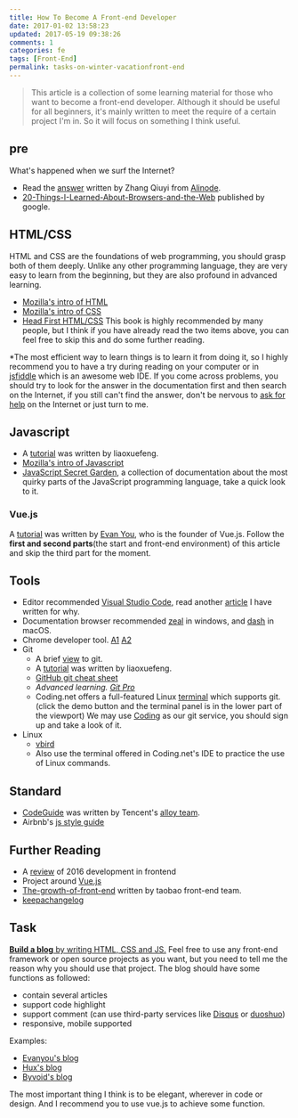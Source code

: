 ```yaml
---
title: How To Become A Front-end Developer
date: 2017-01-02 13:58:23
updated: 2017-05-19 09:38:26
comments: 1
categories: fe
tags: [Front-End]
permalink: tasks-on-winter-vacationfront-end
---
```


> This article is a collection of some learning material for those who want to become a front-end developer. Although it should be useful for all beginners, it's mainly written to meet the require of a certain project I'm in. So it will focus on something I think useful.
<!--more-->

## pre

What's happened when we surf the Internet?

*   Read the [answer](http://zhihu.com/question/22689579/answer/22318058) written by Zhang Qiuyi from [Alinode](https://alinode.aliyun.com/).
*   [20-Things-I-Learned-About-Browsers-and-the-Web](https://sxing.xyz/wp-content/uploads/2017/01/20-Things-I-Learned-About-Browsers-and-the-Web.pdf) published by google.

## HTML/CSS

HTML and CSS are the foundations of web programming, you should grasp both of them deeply. Unlike any other programming language, they are very easy to learn from the beginning, but they are also profound in advanced learning.

*   [Mozilla's intro of HTML](https://developer.mozilla.org/zh-CN/docs/Web/Guide/HTML/Introduction)
*   [Mozilla's intro of CSS](https://developer.mozilla.org/zh-CN/docs/Web/Guide/CSS/Getting_started)
*   [Head First HTML/CSS](https://book.douban.com/subject/25752357/) This book is highly recommended by many people, but I think if you have already read the two items above, you can feel free to skip this and do some further reading.

*The most efficient way to learn things is to learn it from doing it, so I highly recommend you to have a try during reading on your computer or in [jsfiddle](https://jsfiddle.net/) which is an awesome web IDE. If you come across problems, you should try to look for the answer in the documentation first and then search on the Internet, if you still can't find the answer, don't be nervous to [ask for help](https://lug.ustc.edu.cn/wiki/doc/smart-questions) on the Internet or just turn to me.

## Javascript

*   A [tutorial](http://www.liaoxuefeng.com/wiki/001434446689867b27157e896e74d51a89c25cc8b43bdb3000) was written by liaoxuefeng.
*   [Mozilla's intro of Javascript](https://developer.mozilla.org/zh-CN/docs/Web/JavaScript)
*   [JavaScript Secret Garden](http://bonsaiden.github.io/JavaScript-Garden/zh/), a collection of documentation about the most quirky parts of the JavaScript programming language, take a quick look to it.

### Vue.js

A [tutorial](https://zhuanlan.zhihu.com/p/23134551) was written by [Evan You](http://evanyou.me), who is the founder of Vue.js. Follow the **first and second parts**(the start and front-end environment) of this article and skip the third part for the moment.

## Tools

*   Editor recommended [Visual Studio Code](https://code.visualstudio.com/), read another [article](https://sxing.xyz/?p=111) I have written for why.
*   Documentation browser recommended [zeal](https://zealdocs.org/) in windows, and [dash](https://kapeli.com/dash) in macOS.
*   Chrome developer tool. [A1](http://zhihu.com/question/34682699/answer/81858413) [A2](https://developer.chrome.com/devtools)
*   Git
    *   A brief [view](http://rogerdudler.github.io/git-guide/index.zh.html) to git.
    *   A [tutorial](http://www.liaoxuefeng.com/wiki/0013739516305929606dd18361248578c67b8067c8c017b000) was written by liaoxuefeng.
    *   [GitHub git cheat sheet](https://services.github.com/on-demand/downloads/zh_CN/github-git-cheat-sheet/)
    *   _Advanced learning. [Git Pro](https://www.gitbook.com/book/0532/progit/details)_
    *   Coding.net offers a full-featured Linux [terminal](https://ide.coding.net) which supports git. (click the demo button and the terminal panel is in the lower part of the viewport) We may use [Coding](https://coding.net) as our git service, you should sign up and take a look of it.
*   Linux
    *   [vbird](https://book.douban.com/subject/4889838/)
    *   Also use the terminal offered in Coding.net's IDE to practice the use of Linux commands.

## Standard

*   [CodeGuide](http://alloyteam.github.io/CodeGuide/) was written by Tencent's [alloy team](http://www.alloyteam.com/).
*   Airbnb's [js style guide](https://github.com/airbnb/javascript)

## Further Reading

*   A [review](http://www.infoq.com/cn/articles/2016-review-frontend) of 2016 development in frontend
*   Project around [Vue.js](https://github.com/vuejs/awesome-vue)
*   [The-growth-of-front-end](http://taobaofed.org/blog/2016/03/23/the-growth-of-front-end/) written by taobao front-end team.
*   [keepachangelog](http://keepachangelog.com/zh-CN/0.3.0/)

## Task

<span style="text-decoration: underline;">**Build a blog** by writing HTML, CSS and JS.</span> Feel free to use any front-end framework or open source projects as you want, but you need to tell me the reason why you should use that project. The blog should have some functions as followed:

*   contain several articles
*   support code highlight
*   support comment (can use third-party services like [Disqus](https://disqus.com) or [duoshuo](http://duoshuo.com/))
*   responsive, mobile supported

Examples:

*   [Evanyou's blog](http://evanyou.me/)
*   [Hux's blog](http://huangxuan.me/)
*   [Byvoid's blog](https://www.byvoid.com/)

The most important thing I think is to be elegant, wherever in code or design. And I recommend you to use vue.js to achieve some function.